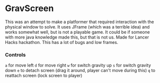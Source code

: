 # GravScreen

This was an attempt to make a platformer that required interaction with the physical window to solve. It uses JFrame (which was a terrible idea) and works somewhat well, but is not a playable game. It could be if someone with more java knowledge made this, but that is not us. Made for Lancer Hacks hackathon. This has a lot of bugs and low frames. 

### Controls
`a` for move left
`d` for move right
`w` for switch gravity up
`s` for switch gravity down
`e` to detach screen (drag it around, player can't move during this)
`q` to reattach screen (lock screen to player)
